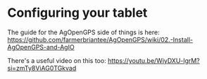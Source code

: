 # Configuring your tablet

The guide for the AgOpenGPS side of things is here: https://github.com/farmerbriantee/AgOpenGPS/wiki/02.-Install-AgOpenGPS-and-AgIO

There's a useful video on this too: https://youtu.be/WiyDXU-lgrM?si=zmTy8ViAG0TGkvad
